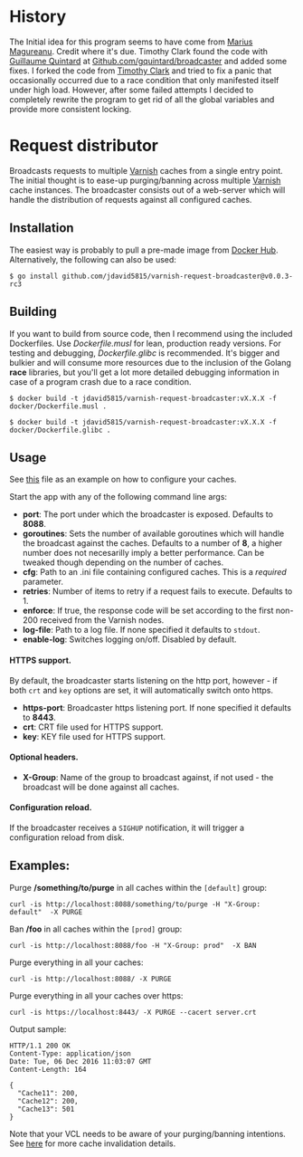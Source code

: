 # History
The Initial idea for this program seems to have come from [Marius Magureanu](github.com/mariusmagureanu). Credit where it's due. Timothy Clark found the code with [Guillaume Quintard](https://github.com/gquintard) at [Github.com/gquintard/broadcaster](https://github.com/gquintard/broadcaster) and added some fixes. I forked the code from [Timothy Clark](https://github.com/timothyclarke/http-request-broadcaster) and tried to fix a panic that occasionally occurred due to a race condition that only manifested itself under high load. However, after some failed attempts I decided to completely rewrite the program to get rid of all the global variables and provide more consistent locking.

# Request distributor
Broadcasts requests to multiple [Varnish](<https://www.varnish-cache.org/>) caches from a single entry point.
The initial thought is to ease-up purging/banning across multiple [Varnish](<https://www.varnish-cache.org/>) cache instances.
The broadcaster consists out of a web-server which will handle the distribution of requests against all configured caches.

## Installation

The easiest way is probably to pull a pre-made image from [Docker Hub](https://hub.docker.com/repository/docker/jdavid5815/varnish-request-broadcaster/tags?page=1&ordering=last_updated). Alternatively, the following can also be used:

```
$ go install github.com/jdavid5815/varnish-request-broadcaster@v0.0.3-rc3
```

## Building

If you want to build from source code, then I recommend using the included Dockerfiles. Use *Dockerfile.musl* for lean, production ready versions. For testing and debugging, *Dockerfile.glibc* is recommended. It's bigger and bulkier and will consume more resources due to the inclusion of the Golang **race** libraries, but you'll get a lot more detailed debugging information in case of a program crash due to a race condition.

```
$ docker build -t jdavid5815/varnish-request-broadcaster:vX.X.X -f docker/Dockerfile.musl .
```    

```
$ docker build -t jdavid5815/varnish-request-broadcaster:vX.X.X -f docker/Dockerfile.glibc .
```

## Usage

See [this](caches.ini) file as an example on how to configure your caches.

Start the app with any of the following command line args:

  - **port**: The port under which the broadcaster is exposed. Defaults to **8088**.
  - **goroutines**: Sets the number of available goroutines which will handle the broadcast against the caches. Defaults to a number of **8**, a higher number does not necesarilly imply a better performance. Can be tweaked though depending on the number of caches.
  - **cfg**: Path to an .ini file containing configured caches. This is a *required* parameter.
  - **retries**: Number of items to retry if a request fails to execute. Defaults to 1.
  - **enforce**: If true, the response code will be set according to the first non-200 received from the Varnish nodes.
  - **log-file**: Path to a log file. If none specified it defaults to ```stdout```.
  - **enable-log**: Switches logging on/off. Disabled by default.

#### HTTPS support.

  By default, the broadcaster starts listening on the http port, however - if both ``crt`` and ``key`` options are set, it will automatically switch onto https.

  - **https-port**: Broadcaster https listening port. If none specified it defaults to **8443**.
  - **crt**: CRT file used for HTTPS support.
  - **key**: KEY file used for HTTPS support.

#### Optional headers.

   - **X-Group**: Name of the group to broadcast against, if not used - the broadcast will be done against all caches.

#### Configuration reload.

   If the broadcaster receives a ``SIGHUP`` notification, it will trigger a configuration reload from disk.

## Examples:

Purge **/something/to/purge** in all caches within the ``[default]`` group:
```
curl -is http://localhost:8088/something/to/purge -H "X-Group: default"  -X PURGE
```

Ban **/foo** in all caches within the ``[prod]`` group:
```
curl -is http://localhost:8088/foo -H "X-Group: prod"  -X BAN
```

Purge everything in all your caches:
```
curl -is http://localhost:8088/ -X PURGE
```

Purge everything in all your caches over https:
```
curl -is https://localhost:8443/ -X PURGE --cacert server.crt
```

Output sample:
```
HTTP/1.1 200 OK
Content-Type: application/json
Date: Tue, 06 Dec 2016 11:03:07 GMT
Content-Length: 164

{
  "Cache11": 200,
  "Cache12": 200,
  "Cache13": 501
}
```

Note that your VCL needs to be aware of your purging/banning intentions. See [here](https://www.varnish-cache.org/docs/trunk/users-guide/purging.html) for more cache invalidation details.

